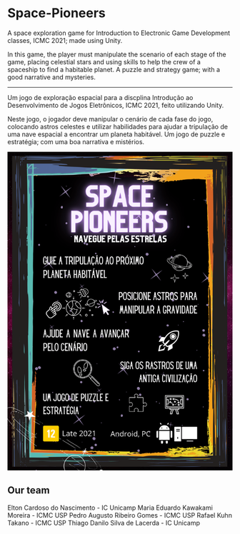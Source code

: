 # Space-Pioneers

A space exploration game for Introduction to Electronic Game Development classes, ICMC 2021; made using Unity.

In this game, the player must manipulate the scenario of each stage of the game, placing celestial stars and using skills to help the crew of a spaceship to find a habitable planet. A puzzle and strategy game; with a good narrative and mysteries.

---

Um jogo de exploração espacial para a discplina Introdução ao Desenvolvimento de Jogos Eletrônicos, ICMC 2021, feito utilizando Unity.

Neste jogo, o jogador deve manipular o cenário de cada fase do jogo, colocando astros celestes e utilizar habilidades para ajudar a tripulação de uma nave espacial a encontrar um planeta habitável. Um jogo de puzzle e estratégia; com uma boa narrativa e mistérios.

![One-sheet](Docs/One%20sheet.png)

## Our team

Elton Cardoso do Nascimento - IC Unicamp
Maria Eduardo Kawakami Moreira - ICMC USP
Pedro Augusto Ribeiro Gomes - ICMC USP
Rafael Kuhn Takano - ICMC USP
Thiago Danilo Silva de Lacerda - IC Unicamp
